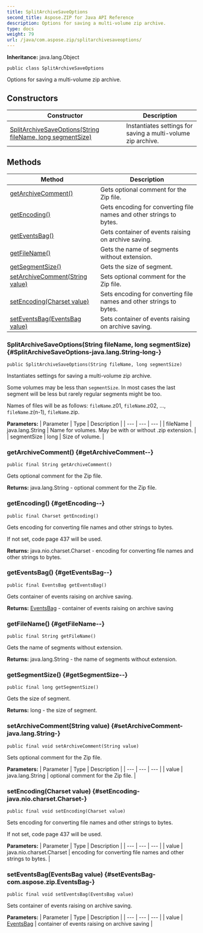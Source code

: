 ```yaml
---
title: SplitArchiveSaveOptions
second_title: Aspose.ZIP for Java API Reference
description: Options for saving a multi-volume zip archive.
type: docs
weight: 79
url: /java/com.aspose.zip/splitarchivesaveoptions/
---
```


**Inheritance:**
java.lang.Object
```
public class SplitArchiveSaveOptions
```

Options for saving a multi-volume zip archive.
## Constructors

| Constructor | Description |
| --- | --- |
| [SplitArchiveSaveOptions(String fileName, long segmentSize)](#SplitArchiveSaveOptions-java.lang.String-long-) | Instantiates settings for saving a multi-volume zip archive. |
## Methods

| Method | Description |
| --- | --- |
| [getArchiveComment()](#getArchiveComment--) | Gets optional comment for the Zip file. |
| [getEncoding()](#getEncoding--) | Gets encoding for converting file names and other strings to bytes. |
| [getEventsBag()](#getEventsBag--) | Gets container of events raising on archive saving. |
| [getFileName()](#getFileName--) | Gets the name of segments without extension. |
| [getSegmentSize()](#getSegmentSize--) | Gets the size of segment. |
| [setArchiveComment(String value)](#setArchiveComment-java.lang.String-) | Sets optional comment for the Zip file. |
| [setEncoding(Charset value)](#setEncoding-java.nio.charset.Charset-) | Sets encoding for converting file names and other strings to bytes. |
| [setEventsBag(EventsBag value)](#setEventsBag-com.aspose.zip.EventsBag-) | Sets container of events raising on archive saving. |
### SplitArchiveSaveOptions(String fileName, long segmentSize) {#SplitArchiveSaveOptions-java.lang.String-long-}
```
public SplitArchiveSaveOptions(String fileName, long segmentSize)
```


Instantiates settings for saving a multi-volume zip archive.

Some volumes may be less than `segmentSize`. In most cases the last segment will be less but rarely regular segments might be too.

Names of files will be as follows: `fileName`.z01, `fileName`.z02, ..., `fileName`.z(n-1), `fileName`.zip.

**Parameters:**
| Parameter | Type | Description |
| --- | --- | --- |
| fileName | java.lang.String | Name for volumes. May be with or without .zip extension. |
| segmentSize | long | Size of volume. |

### getArchiveComment() {#getArchiveComment--}
```
public final String getArchiveComment()
```


Gets optional comment for the Zip file.

**Returns:**
java.lang.String - optional comment for the Zip file.
### getEncoding() {#getEncoding--}
```
public final Charset getEncoding()
```


Gets encoding for converting file names and other strings to bytes.

If not set, code page 437 will be used.

**Returns:**
java.nio.charset.Charset - encoding for converting file names and other strings to bytes.
### getEventsBag() {#getEventsBag--}
```
public final EventsBag getEventsBag()
```


Gets container of events raising on archive saving.

**Returns:**
[EventsBag](../../com.aspose.zip/eventsbag) - container of events raising on archive saving
### getFileName() {#getFileName--}
```
public final String getFileName()
```


Gets the name of segments without extension.

**Returns:**
java.lang.String - the name of segments without extension.
### getSegmentSize() {#getSegmentSize--}
```
public final long getSegmentSize()
```


Gets the size of segment.

**Returns:**
long - the size of segment.
### setArchiveComment(String value) {#setArchiveComment-java.lang.String-}
```
public final void setArchiveComment(String value)
```


Sets optional comment for the Zip file.

**Parameters:**
| Parameter | Type | Description |
| --- | --- | --- |
| value | java.lang.String | optional comment for the Zip file. |

### setEncoding(Charset value) {#setEncoding-java.nio.charset.Charset-}
```
public final void setEncoding(Charset value)
```


Sets encoding for converting file names and other strings to bytes.

If not set, code page 437 will be used.

**Parameters:**
| Parameter | Type | Description |
| --- | --- | --- |
| value | java.nio.charset.Charset | encoding for converting file names and other strings to bytes. |

### setEventsBag(EventsBag value) {#setEventsBag-com.aspose.zip.EventsBag-}
```
public final void setEventsBag(EventsBag value)
```


Sets container of events raising on archive saving.

**Parameters:**
| Parameter | Type | Description |
| --- | --- | --- |
| value | [EventsBag](../../com.aspose.zip/eventsbag) | container of events raising on archive saving |


